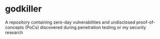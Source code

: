 # godkiller
A repository containing zero-day vulnerabilities and undisclosed proof-of-concepts (PoCs) discovered during penetration testing or my security research
